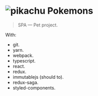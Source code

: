 ![pikachu](https://cdn.emojidex.com/emoji/xhdpi/pikachu.png "pikachu") Pokemons
===

> SPA — Pet project.

With:
 * git.
 * yarn.
 * webpack.
 * typescript.
 * react.
 * redux.
 * immutablejs (should to).
 * redux-saga.
 * styled-components.
